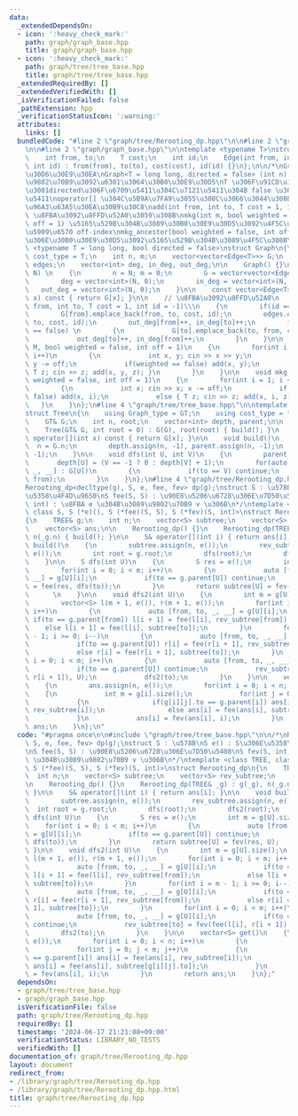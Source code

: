 ```yaml
---
data:
  _extendedDependsOn:
  - icon: ':heavy_check_mark:'
    path: graph/graph_base.hpp
    title: graph/graph_base.hpp
  - icon: ':heavy_check_mark:'
    path: graph/tree/tree_base.hpp
    title: graph/tree/tree_base.hpp
  _extendedRequiredBy: []
  _extendedVerifiedWith: []
  _isVerificationFailed: false
  _pathExtension: hpp
  _verificationStatusIcon: ':warning:'
  attributes:
    links: []
  bundledCode: "#line 2 \"graph/tree/Rerooting_dp.hpp\"\n\n#line 2 \"graph/tree/tree_base.hpp\"\
    \n\n#line 2 \"graph/graph_base.hpp\"\n\ntemplate <typename T>\nstruct Edge\n{\n\
    \    int from, to;\n    T cost;\n    int id;\n    Edge(int from, int to, T cost,\
    \ int id) : from(from), to(to), cost(cost), id(id) {}\n};\n\n/*\nGraph \u30E9\u30A4\
    \u30D6\u30E9\u30EA\nGraph<T = long long, directed = false> (int n) : n \u500B\u306E\
    \u9802\u70B9\u3092\u6301\u3064\u30B0\u30E9\u30D5\nT \u306F\u91CD\u307F\u306E\u578B\
    \u3001directed\u306F\u6709\u5411\u304C\u7121\u5411\u304B false \u306A\u3089\u7121\
    \u5411\noperator[] \u304C\u5B9A\u7FA9\u3055\u308C\u3066\u3044\u308B G[x] : x \u306E\
    \u96A3\u63A5\u30EA\u30B9\u30C8\nadd(int from, int to, T cost = 1, int id = -1)\
    \ \u8FBA\u3092\u8FFD\u52A0\u3059\u308B\nmkg(int m, bool weighted = false, int\
    \ off = 1) \u5165\u529B\u304B\u3089\u30B0\u30E9\u30D5\u3092\u4F5C\u308B m \u306F\
    \u5909\u6570 off-index\nmkg_ancestor(bool weighted = false, int off = 1) n-1\u8FBA\
    \u306E\u30B0\u30E9\u30D5\u3092\u5165\u529B\u304B\u3089\u4F5C\u308B\n*/\ntemplate\
    \ <typename T = long long, bool directed = false>\nstruct Graph\n{\n    using\
    \ cost_type = T;\n    int n, m;\n    vector<vector<Edge<T>>> G;\n    vector<Edge<T>>\
    \ edges;\n    vector<int> deg, in_deg, out_deg;\n\n    Graph() {}\n    Graph(int\
    \ N) \n    {\n        n = N; m = 0;\n        G = vector<vector<Edge<T>>>(N);\n\
    \        deg = vector<int>(N, 0);\n        in_deg = vector<int>(N, 0);\n     \
    \   out_deg = vector<int>(N, 0);\n    }\n\n    const vector<Edge<T>>& operator[](int\
    \ x) const { return G[x]; }\n\n    // \u8FBA\u3092\u8FFD\u52A0\n    void add(int\
    \ from, int to, T cost = 1, int id = -1)\\\n    {\n        if(id == -1) id = m++;\n\
    \        G[from].emplace_back(from, to, cost, id);\n        edges.emplace_back(from,\
    \ to, cost, id);\n        out_deg[from]++, in_deg[to]++;\n        if(directed\
    \ == false) \n        {\n            G[to].emplace_back(to, from, cost, id);\n\
    \            out_deg[to]++, in_deg[from]++;\n        }\n    }\n\n    void mkg(int\
    \ M, bool weighted = false, int off = 1)\n    {\n        for(int i = 0; i < M;\
    \ i++)\n        {\n            int x, y; cin >> x >> y;\n            x -= off,\
    \ y -= off;\n            if(weighted == false) add(x, y);\n            else {\
    \ T z; cin >> z; add(x, y, z); }\n        }\n    }\n\n    void mkg_ancestor(bool\
    \ weighted = false, int off = 1)\n    {\n        for(int i = 1; i < n; i++)\n\
    \        {\n            int x; cin >> x; x -= off;\n            if(weighted ==\
    \ false) add(x, i);\n            else { T z; cin >> z; add(x, i, z); }\n     \
    \   }\n    }\n};\n#line 4 \"graph/tree/tree_base.hpp\"\n\ntemplate <class GT>\n\
    struct Tree\n{\n    using Graph_type = GT;\n    using cost_type = typename GT::cost_type;\n\
    \    GT& G;\n    int n, root;\n    vector<int> depth, parent;\n\n    Tree() {}\n\
    \    Tree(GT& G, int root = 0) : G(G), root(root) { build(); }\n    const vector<Edge<cost_type>>&\
    \ operator[](int x) const { return G[x]; }\n\n    void build()\n    {\n      \
    \  n = G.n;\n        depth.assign(n, -1), parent.assign(n, -1);\n        dfs(root,\
    \ -1);\n    }\n\n    void dfs(int U, int V)\n    {\n        parent[U] = V;\n \
    \       depth[U] = (V == -1 ? 0 : depth[V] + 1);\n        for(auto [from, to,\
    \ _, __] : G[U])\n        {\n            if(to == V) continue;\n            dfs(to,\
    \ from);\n        }\n    }\n};\n#line 4 \"graph/tree/Rerooting_dp.hpp\"\n\n/*\n\
    Rerooting_dp<decltype(g), S, e, fee, fev> dp(g);\nstruct S : \u578B\nS e() : S\u306E\
    \u5358\u4F4D\u9650\nS fee(S, S) : \u90E8\u5206\u6728\u306E\u7D50\u5408\nS fev(S,\
    \ int) : \u8FBA e \u304B\u3089\u9802\u70B9 v \u306B\n*/\ntemplate <class TREE,\
    \ class S, S (*e)(), S (*fee)(S, S), S (*fev)(S, int)>\nstruct Rerooting_dp\n\
    {\n    TREE& g;\n    int n;\n    vector<S> subtree;\n    vector<S> rev_subtree;\n\
    \    vector<S> ans;\n\n    Rerooting_dp() {}\n    Rerooting_dp(TREE& _g) : g(_g),\
    \ n(_g.n) { build(); }\n\n    S& operator[](int i) { return ans[i]; }\n\n    void\
    \ build()\n    {\n        subtree.assign(n, e());\n        rev_subtree.assign(n,\
    \ e());\n        int root = g.root;\n        dfs(root);\n        dfs2(root);\n\
    \    }\n\n    S dfs(int U)\n    {\n        S res = e();\n        int m = g[U].size();\n\
    \        for(int i = 0; i < m; i++)\n        {\n            auto [from, to, _,\
    \ __] = g[U][i];\n            if(to == g.parent[U]) continue;\n            res\
    \ = fee(res, dfs(to));\n        }\n        return subtree[U] = fev(res, U);  \
    \      \n    }\n\n    void dfs2(int U)\n    {\n        int m = g[U].size();\n\
    \        vector<S> l(m + 1, e()), r(m + 1, e());\n        for(int i = 0; i < m;\
    \ i++)\n        {\n            auto [from, to, _, __] = g[U][i];\n           \
    \ if(to == g.parent[from]) l[i + 1] = fee(l[i], rev_subtree[from]);\n        \
    \    else l[i + 1] = fee(l[i], subtree[to]);\n        }\n        for(int i = m\
    \ - 1; i >= 0; i--)\n        {\n            auto [from, to, _, __] = g[U][i];\n\
    \            if(to == g.parent[U]) r[i] = fee(r[i + 1], rev_subtree[from]);\n\
    \            else r[i] = fee(r[i + 1], subtree[to]);\n        }\n        for(int\
    \ i = 0; i < m; i++)\n        {\n            auto [from, to, _, __] = g[U][i];\n\
    \            if(to == g.parent[U]) continue;\n            rev_subtree[to] = fev(fee(l[i],\
    \ r[i + 1]), U);\n            dfs2(to);\n        }\n    }\n\n    vector<S> get()\n\
    \    {\n        ans.assign(n, e());\n        for(int i = 0; i < n; i++)\n    \
    \    {\n            int m = g[i].size();\n            for(int j = 0; j < m; j++)\n\
    \            {\n                if(g[i][j].to == g.parent[i]) ans[i] = fee(ans[i],\
    \ rev_subtree[i]);\n                else ans[i] = fee(ans[i], subtree[g[i][j].to]);\n\
    \            }\n            ans[i] = fev(ans[i], i);\n        }\n        return\
    \ ans;\n    }\n};\n"
  code: "#pragma once\n\n#include \"graph/tree/tree_base.hpp\"\n\n/*\nRerooting_dp<decltype(g),\
    \ S, e, fee, fev> dp(g);\nstruct S : \u578B\nS e() : S\u306E\u5358\u4F4D\u9650\
    \nS fee(S, S) : \u90E8\u5206\u6728\u306E\u7D50\u5408\nS fev(S, int) : \u8FBA e\
    \ \u304B\u3089\u9802\u70B9 v \u306B\n*/\ntemplate <class TREE, class S, S (*e)(),\
    \ S (*fee)(S, S), S (*fev)(S, int)>\nstruct Rerooting_dp\n{\n    TREE& g;\n  \
    \  int n;\n    vector<S> subtree;\n    vector<S> rev_subtree;\n    vector<S> ans;\n\
    \n    Rerooting_dp() {}\n    Rerooting_dp(TREE& _g) : g(_g), n(_g.n) { build();\
    \ }\n\n    S& operator[](int i) { return ans[i]; }\n\n    void build()\n    {\n\
    \        subtree.assign(n, e());\n        rev_subtree.assign(n, e());\n      \
    \  int root = g.root;\n        dfs(root);\n        dfs2(root);\n    }\n\n    S\
    \ dfs(int U)\n    {\n        S res = e();\n        int m = g[U].size();\n    \
    \    for(int i = 0; i < m; i++)\n        {\n            auto [from, to, _, __]\
    \ = g[U][i];\n            if(to == g.parent[U]) continue;\n            res = fee(res,\
    \ dfs(to));\n        }\n        return subtree[U] = fev(res, U);        \n   \
    \ }\n\n    void dfs2(int U)\n    {\n        int m = g[U].size();\n        vector<S>\
    \ l(m + 1, e()), r(m + 1, e());\n        for(int i = 0; i < m; i++)\n        {\n\
    \            auto [from, to, _, __] = g[U][i];\n            if(to == g.parent[from])\
    \ l[i + 1] = fee(l[i], rev_subtree[from]);\n            else l[i + 1] = fee(l[i],\
    \ subtree[to]);\n        }\n        for(int i = m - 1; i >= 0; i--)\n        {\n\
    \            auto [from, to, _, __] = g[U][i];\n            if(to == g.parent[U])\
    \ r[i] = fee(r[i + 1], rev_subtree[from]);\n            else r[i] = fee(r[i +\
    \ 1], subtree[to]);\n        }\n        for(int i = 0; i < m; i++)\n        {\n\
    \            auto [from, to, _, __] = g[U][i];\n            if(to == g.parent[U])\
    \ continue;\n            rev_subtree[to] = fev(fee(l[i], r[i + 1]), U);\n    \
    \        dfs2(to);\n        }\n    }\n\n    vector<S> get()\n    {\n        ans.assign(n,\
    \ e());\n        for(int i = 0; i < n; i++)\n        {\n            int m = g[i].size();\n\
    \            for(int j = 0; j < m; j++)\n            {\n                if(g[i][j].to\
    \ == g.parent[i]) ans[i] = fee(ans[i], rev_subtree[i]);\n                else\
    \ ans[i] = fee(ans[i], subtree[g[i][j].to]);\n            }\n            ans[i]\
    \ = fev(ans[i], i);\n        }\n        return ans;\n    }\n};"
  dependsOn:
  - graph/tree/tree_base.hpp
  - graph/graph_base.hpp
  isVerificationFile: false
  path: graph/tree/Rerooting_dp.hpp
  requiredBy: []
  timestamp: '2024-06-17 21:21:08+09:00'
  verificationStatus: LIBRARY_NO_TESTS
  verifiedWith: []
documentation_of: graph/tree/Rerooting_dp.hpp
layout: document
redirect_from:
- /library/graph/tree/Rerooting_dp.hpp
- /library/graph/tree/Rerooting_dp.hpp.html
title: graph/tree/Rerooting_dp.hpp
---
```


